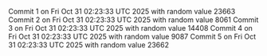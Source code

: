 Commit 1 on Fri Oct 31 02:23:33 UTC 2025 with random value 23663
Commit 2 on Fri Oct 31 02:23:33 UTC 2025 with random value 8061
Commit 3 on Fri Oct 31 02:23:33 UTC 2025 with random value 14408
Commit 4 on Fri Oct 31 02:23:33 UTC 2025 with random value 9087
Commit 5 on Fri Oct 31 02:23:33 UTC 2025 with random value 23662
